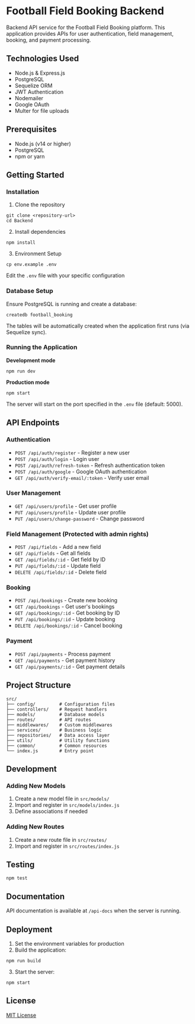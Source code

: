 # Football Field Booking Backend

Backend API service for the Football Field Booking platform. This application provides APIs for user authentication, field management, booking, and payment processing.

## Technologies Used

- Node.js & Express.js
- PostgreSQL
- Sequelize ORM
- JWT Authentication
- Nodemailer
- Google OAuth
- Multer for file uploads

## Prerequisites

- Node.js (v14 or higher)
- PostgreSQL
- npm or yarn

## Getting Started

### Installation

1. Clone the repository
```
git clone <repository-url>
cd Backend
```

2. Install dependencies
```
npm install
```

3. Environment Setup
```
cp env.example .env
```
Edit the `.env` file with your specific configuration

### Database Setup

Ensure PostgreSQL is running and create a database:

```
createdb football_booking
```

The tables will be automatically created when the application first runs (via Sequelize sync).

### Running the Application

**Development mode**
```
npm run dev
```

**Production mode**
```
npm start
```

The server will start on the port specified in the `.env` file (default: 5000).

## API Endpoints

### Authentication
- `POST /api/auth/register` - Register a new user
- `POST /api/auth/login` - Login user
- `POST /api/auth/refresh-token` - Refresh authentication token
- `POST /api/auth/google` - Google OAuth authentication
- `GET /api/auth/verify-email/:token` - Verify user email

### User Management
- `GET /api/users/profile` - Get user profile
- `PUT /api/users/profile` - Update user profile
- `PUT /api/users/change-password` - Change password

### Field Management (Protected with admin rights)
- `POST /api/fields` - Add a new field
- `GET /api/fields` - Get all fields
- `GET /api/fields/:id` - Get field by ID
- `PUT /api/fields/:id` - Update field
- `DELETE /api/fields/:id` - Delete field

### Booking
- `POST /api/bookings` - Create new booking
- `GET /api/bookings` - Get user's bookings
- `GET /api/bookings/:id` - Get booking by ID
- `PUT /api/bookings/:id` - Update booking
- `DELETE /api/bookings/:id` - Cancel booking

### Payment
- `POST /api/payments` - Process payment
- `GET /api/payments` - Get payment history
- `GET /api/payments/:id` - Get payment details

## Project Structure

```
src/
├── config/         # Configuration files
├── controllers/    # Request handlers
├── models/         # Database models
├── routes/         # API routes
├── middlewares/    # Custom middlewares
├── services/       # Business logic
├── repositories/   # Data access layer
├── utils/          # Utility functions
├── common/         # Common resources
└── index.js        # Entry point
```

## Development

### Adding New Models

1. Create a new model file in `src/models/`
2. Import and register in `src/models/index.js`
3. Define associations if needed

### Adding New Routes

1. Create a new route file in `src/routes/`
2. Import and register in `src/routes/index.js`

## Testing

```
npm test
```

## Documentation

API documentation is available at `/api-docs` when the server is running.

## Deployment

1. Set the environment variables for production
2. Build the application:
```
npm run build
```
3. Start the server:
```
npm start
```

## License

[MIT License](LICENSE) 